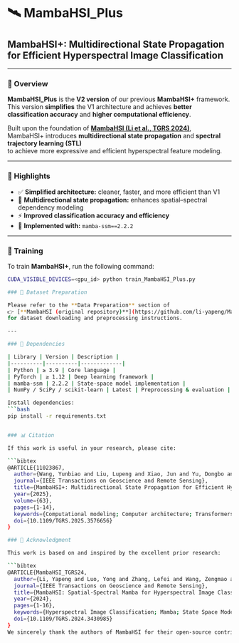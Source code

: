 # 🛰️ MambaHSI_Plus  
## MambaHSI+: Multidirectional State Propagation for Efficient Hyperspectral Image Classification

---

### 📘 Overview

**MambaHSI_Plus** is the **V2 version** of our previous **MambaHSI+** framework.  
This version **simplifies** the V1 architecture and achieves **better classification accuracy** and **higher computational efficiency**.

Built upon the foundation of [**MambaHSI (Li et al., TGRS 2024)**](https://github.com/li-yapeng/MambaHSI),  
MambaHSI+ introduces **multidirectional state propagation** and **spectral trajectory learning (STL)**  
to achieve more expressive and efficient hyperspectral feature modeling.

---

### 🚀 Highlights

- ✅ **Simplified architecture:** cleaner, faster, and more efficient than V1  
- 🔁 **Multidirectional state propagation:** enhances spatial–spectral dependency modeling  
- ⚡ **Improved classification accuracy and efficiency**  
- 🧠 **Implemented with:** `mamba-ssm==2.2.2`

---

### 🧩 Training

To train **MambaHSI+**, run the following command:

```bash
CUDA_VISIBLE_DEVICES=<gpu_id> python train_MambaHSI_Plus.py

### 💾 Dataset Preparation

Please refer to the **Data Preparation** section of  
👉 [**MambaHSI (original repository)**](https://github.com/li-yapeng/MambaHSI)  
for dataset downloading and preprocessing instructions.

---

### 🧱 Dependencies

| Library | Version | Description |
|----------|----------|-------------|
| Python | ≥ 3.9 | Core language |
| PyTorch | ≥ 1.12 | Deep learning framework |
| mamba-ssm | 2.2.2 | State-space model implementation |
| NumPy / SciPy / scikit-learn | Latest | Preprocessing & evaluation |

Install dependencies:
```bash
pip install -r requirements.txt


### 📊 Citation

If this work is useful in your research, please cite:

```bibtex
@ARTICLE{11023867, 
  author={Wang, Yunbiao and Liu, Lupeng and Xiao, Jun and Yu, Dongbo and Tao, Ye and Zhang, Wenniu},
  journal={IEEE Transactions on Geoscience and Remote Sensing}, 
  title={MambaHSI+: Multidirectional State Propagation for Efficient Hyperspectral Image Classification}, 
  year={2025},
  volume={63},
  pages={1-14},
  keywords={Computational modeling; Computer architecture; Transformers; Feature extraction; Trajectory; Hyperspectral imaging; Image classification; Context modeling; Accuracy; Computational efficiency; Bidirectional propagation; hyperspectral image (HSI) classification; mamba architecture; spectral trajectory learning (STL); state-space models (SSMs)},
  doi={10.1109/TGRS.2025.3576656}
}

### 🙏 Acknowledgment

This work is based on and inspired by the excellent prior research:

```bibtex
@ARTICLE{MambaHSI_TGRS24, 
  author={Li, Yapeng and Luo, Yong and Zhang, Lefei and Wang, Zengmao and Du, Bo}, 
  journal={IEEE Transactions on Geoscience and Remote Sensing}, 
  title={MambaHSI: Spatial-Spectral Mamba for Hyperspectral Image Classification}, 
  year={2024}, 
  pages={1-16}, 
  keywords={Hyperspectral Image Classification; Mamba; State Space Models; Transformer}, 
  doi={10.1109/TGRS.2024.3430985}
}
We sincerely thank the authors of MambaHSI for their open-source contribution, which provided the foundation for this work.
